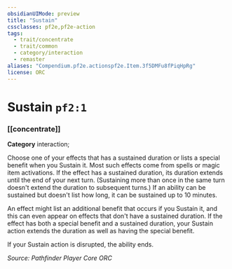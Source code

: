 ```yaml
---
obsidianUIMode: preview
title: "Sustain"
cssclasses: pf2e,pf2e-action
tags:
  - trait/concentrate
  - trait/common
  - category/interaction
  - remaster
aliases: "Compendium.pf2e.actionspf2e.Item.3f5DMFu8fPiqHpRg"
license: ORC
---
```

# Sustain `pf2:1`

### [[concentrate]]

**Category** interaction; 




Choose one of your effects that has a sustained duration or lists a special benefit when you Sustain it. Most such effects come from spells or magic item activations. If the effect has a sustained duration, its duration extends until the end of your next turn. (Sustaining more than once in the same turn doesn't extend the duration to subsequent turns.) If an ability can be sustained but doesn't list how long, it can be sustained up to 10 minutes.

An effect might list an additional benefit that occurs if you Sustain it, and this can even appear on effects that don't have a sustained duration. If the effect has both a special benefit and a sustained duration, your Sustain action extends the duration as well as having the special benefit.

If your Sustain action is disrupted, the ability ends.

*Source: Pathfinder Player Core*
*ORC*